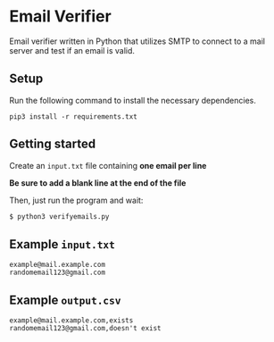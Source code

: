 # Email Verifier

Email verifier written in Python that utilizes SMTP to connect to a mail server and test if an email is valid.

## Setup

Run the following command to install the necessary dependencies.

`pip3 install -r requirements.txt`

## Getting started

Create an `input.txt` file containing **one email per line**

**Be sure to add a blank line at the end of the file**

Then, just run the program and wait:

```bash
$ python3 verifyemails.py
```

## Example `input.txt`

```
example@mail.example.com
randomemail123@gmail.com

```

## Example `output.csv`

```csv
example@mail.example.com,exists
randomemail123@gmail.com,doesn't exist
```
